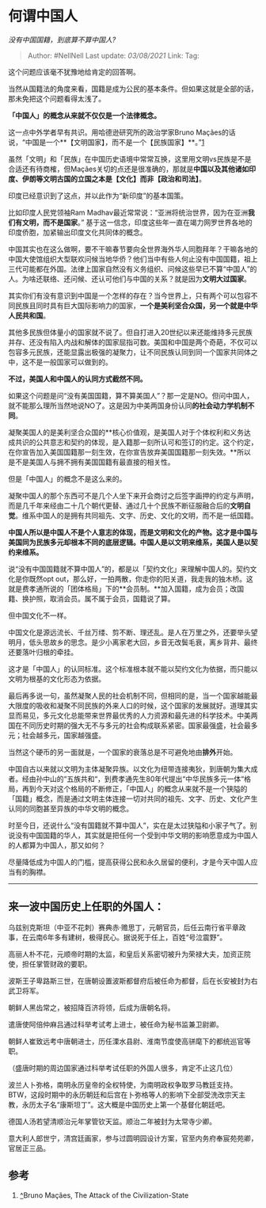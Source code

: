 # 何谓中国人
*没有中国国籍，到底算不算中国人?*

> Author: #NellNell
> Last update: *03/08/2021*
> Link:
> Tag:

这个问题应该毫不犹豫地给肯定的回答啊。

当然从国籍法的角度来看，国籍是成为公民的基本条件。但如果这就是全部的话，那未免把这个问题看得太浅了。

**「中国人」的概念从来就不仅仅是一个法律概念。**

这一点中外学者早有共识。用哈德逊研究所的政治学家Bruno Maçães的话说，“中国是一个**【文明国家】，而不是一个【民族国家】**。”[1](#ref_1)

虽然「文明」和「民族」在中国历史语境中常常互换，这里用文明vs民族是不是合适还有待商榷，但Maçães关切的点还是很准确的，那就是**中国以及其他诸如印度、伊朗等文明古国的立国之本是【文化】而非【政治和司法】**。

印度已经意识到了这点，并以此作为“新印度”的基本国策。

比如印度人民党领袖Ram Madhav最近常常说：“亚洲将统治世界，因为在亚洲**我们有文明，而不是国家**。” 基于这一信念，印度这些年一直在竭力网罗世界各地的印度侨胞，加紧输出印度文化共同体的概念。

中国其实也在这么做啊，要不干嘛春节要向全世界海外华人同胞拜年？干嘛各地的中国大使馆组织大型联欢问候当地华侨？他们当中有些人何止没有中国国籍，祖上三代可能都在外国。法律上国家自然没有义务组织、问候这些早已不算“中国人”的人。为啥还联络、还问候、还认可他们与中国的关系？就是因为**文明大过国家**。

其实你们有没有意识到中国是一个怎样的存在？当今世界上，只有两个可以包容不同民族且同时具有巨大国际影响力的国家，**一个是美利坚合众国，另一个就是中华人民共和国**。

其他多民族但体量小的国家就不说了。但自打进入20世纪以来还能维持多元民族并存、还没有陷入内战和解体的国家屈指可数。美国和中国是两个奇葩，不仅可以包容多元民族，还能显露出极强的凝聚力，让不同民族认同到同一个国家共同体之中，这不是一般国家可以做到的。

**不过，美国人和中国人的认同方式截然不同。**

如果这个问题是问“没有美国国籍，算不算美国人”？那一定是NO。但问中国人，就不能那么理所当然地说NO了。这是因为中美两国身份认同**的社会动力学机制不同**。

凝聚美国人的是美利坚合众国的**核心价值观，是美国人对于个体权利和义务达成共识的公共意志和契约的体现，是入籍那一刻所认可和签订的约定。这个约定，在你宣告加入美国国籍那一刻生效，在你宣告放弃美国国籍那一刻失效。**所以是不是美国人与拥不拥有美国国籍有最直接的相关性。

但是「中国人」的概念不是这么来的。

凝聚中国人的那个东西可不是几个人坐下来开会商讨之后签字画押的约定与声明，而是几千年来经由二十几个朝代更替、通过几十个民族不断征服融合后的**文明自觉**。维系中国人的是拥有共同祖先、文字、历史、文化的文明，而不是一纸国籍。

**中国人所以是中国人不是个人意志的体现，而是文明和文化的产物。这才是中国与美国同为民族多元却根本不同的底层逻辑。中国人是以文明来维系，美国人是以契约来维系。**

说“没有中国国籍就不算中国人”的，都是以「契约文化」来理解中国人的。契约文化是你既然opt out，那么好，一拍两散，你走你的阳关道，我走我的独木桥。这就是费孝通所说的「团体格局」下的**会员制。**加入国籍，成为会员；改国籍、换护照，取消会员。属不属于会员，国籍说了算。

但中国文化不一样。

中国文化是源远流长、千丝万缕、剪不断、理还乱。是人在万里之外，还要举头望明月，低头思故乡的思念。是少小离家老大回，乡音无改鬓毛衰，离乡背井、最终还要落叶归根的牵挂。

这才是「中国人」的认同标准。这个标准根本就不能以契约文化为依据，而只能以文明为根基的文化形态为依据。

最后再多说一句，虽然凝聚人民的社会机制不同，但相同的是，当一个国家越能最大限度的吸收和凝聚不同民族的外来人口的时候，这个国家的发展就好。道理其实显而易见，多元文化总能带来世界最优秀的人力资源和最先进的科学技术。中美两国在不同历史时期的强大无不与多元的社会构成联系紧密。国家最强盛，社会最多元；社会越多元，国家越强盛。

当然这个硬币的另一面就是，一个国家的衰落总是不可避免地由**排外**开始。

中国自古以来就以文明为主体凝聚异族。以文化为纽带连接夷狄，到唐朝为集大成者。经由孙中山的“五族共和“，到费孝通先生80年代提出“中华民族多元一体“格局，再到今天对这个格局的不断修正，「中国人」的概念从来就不是一个狭隘的「国籍」概念，而是通过文明主体连接一切对共同的祖先、文字、历史、文化产生认同的同胞甚至异族的中华文明的概念。

时至今日，还说什么“没有国籍就不算中国人”，实在是太过狭隘和小家子气了。别说没有中国国籍的华人，其实就是把任何一个受到中华文明的影响愿意成为中国人的人都算为中国人，那又如何？

尽量降低成为中国人的门槛，提高获得公民和永久居留的便利，才是今天中国人应当有的胸襟。

---

## 来一波中国历史上任职的外国人：

乌兹别克斯坦（中亚不花刺）赛典赤·赡思丁，元朝官员，后任云南行省平章政事，在云南6年多有建树，极得民心。据说死于任上，百姓“号泣震野”。

高丽人朴不花，元顺帝时期的太监，和皇后关系密切被升为荣禄大夫，加资正院使，担任掌管财政的要职。

波斯王子卑路斯三世，在唐朝设置波斯都督府后被任命为都督，后在长安被封为右武卫将军。

朝鲜人黑齿常之，被招降百济将领，后成为唐朝名将。

遣唐使阿倍仲麻吕通过科举考试考上进士，被任命为秘书监兼卫尉卿。

朝鲜人崔致远考中唐朝进士，历任溧水县尉、淮南节度使高骈麾下的都统巡官等职。

（盛唐时期的周边国家通过科举考试任职的外国人很多，肯定不止这几位）

波兰人卜弥格，南明永历皇帝的全权特使，为南明政权争取罗马教廷支持。BTW，这段时期中的永历朝廷和后宫在卜弥格等人的影响下全部受洗改宗天主教，永历太子名“康斯坦丁”。这大概是中国历史上第一个基督化朝廷吧。

德国人汤若望清顺治元年掌管钦天监。顺治二年被封为太常寺少卿。

意大利人郎世宁，清宫廷画家，参与过圆明园设计方案，官至内务府奉宸苑苑卿，官居正三品。

## 参考

1.  [^](#ref_1_0)Bruno Maçães, The Attack of the Civilization-State
